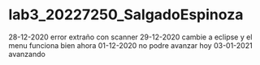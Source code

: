 # lab3_20227250_SalgadoEspinoza
28-12-2020 error extraño con scanner 
29-12-2020 cambie a eclipse y el menu funciona bien ahora
01-12-2020 no podre avanzar hoy
03-01-2021 avanzando
